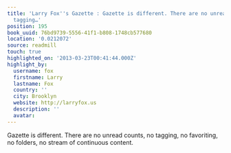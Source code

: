 ```yaml
---
title: 'Larry Fox''s Gazette : Gazette is different. There are no unread counts, no
  tagging…'
position: 195
book_uuid: 76bd9739-5556-41f1-b808-1748cb577680
location: '0.0212072'
source: readmill
touch: true
highlighted_on: '2013-03-23T00:41:44.000Z'
highlight_by:
  username: fox
  firstname: Larry
  lastname: Fox
  country: ''
  city: Brooklyn
  website: http://larryfox.us
  description: ''
  avatar:
---
```


Gazette is different. There are no unread counts, no tagging, no favoriting, no folders, no stream of continuous content.